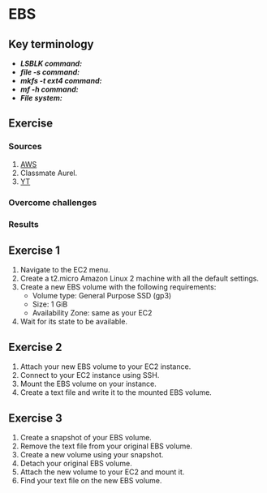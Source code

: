 # EBS



## Key terminology
- ***LSBLK command:*** 
- ***file -s command:*** 
- ***mkfs -t ext4 command:*** 
- ***mf -h command:*** 
- ***File system:***





## Exercise
### Sources
1. [AWS](https://docs.aws.amazon.com/AWSEC2/latest/UserGuide/ebs-using-volumes.html)
2. Classmate Aurel.
3. [YT](https://www.youtube.com/watch?v=VnO3Lz7Qr0U)




### Overcome challenges


### Results

## Exercise 1
1. Navigate to the EC2 menu.
2. Create a t2.micro Amazon Linux 2 machine with all the default settings.
3. Create a new EBS volume with the following requirements:
    - Volume type: General Purpose SSD (gp3)
    - Size: 1 GiB
    - Availability Zone: same as your EC2
4. Wait for its state to be available.

## Exercise 2
1. Attach your new EBS volume to your EC2 instance.
2. Connect to your EC2 instance using SSH.
3. Mount the EBS volume on your instance.
4. Create a text file and write it to the mounted EBS volume.

## Exercise 3
1. Create a snapshot of your EBS volume.
2. Remove the text file from your original EBS volume.
3. Create a new volume using your snapshot.
4. Detach your original EBS volume.
5. Attach the new volume to your EC2 and mount it.
6. Find your text file on the new EBS volume.

